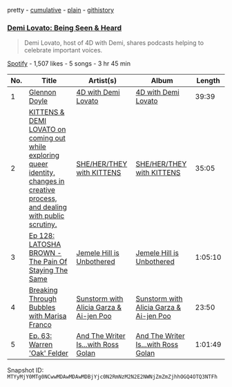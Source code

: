pretty - [cumulative](/playlists/cumulative/37i9dQZF1DWU2Xvi7DdwYy.md) - [plain](/playlists/plain/37i9dQZF1DWU2Xvi7DdwYy) - [githistory](https://github.githistory.xyz/mackorone/spotify-playlist-archive/blob/main/playlists/plain/37i9dQZF1DWU2Xvi7DdwYy)

### [Demi Lovato: Being Seen & Heard ](https://open.spotify.com/playlist/37i9dQZF1DWU2Xvi7DdwYy)

> Demi Lovato, host of 4D with Demi, shares podcasts helping to celebrate important voices.

[Spotify](https://open.spotify.com/user/spotify) - 1,507 likes - 5 songs - 3 hr 45 min

| No. | Title | Artist(s) | Album | Length |
|---|---|---|---|---|
| 1 | [Glennon Doyle](https://open.spotify.com/episode/5081vBMsOTpWjA3tNCFRL4) | [4D with Demi Lovato](https://open.spotify.com/show/38b3tKh0X1t5CG8XQC44EP) | [4D with Demi Lovato](https://open.spotify.com/show/38b3tKh0X1t5CG8XQC44EP) | 39:39 |
| 2 | [KITTENS & DEMI LOVATO on coming out while exploring queer identity, changes in creative process, and dealing with public scrutiny.](https://open.spotify.com/episode/1wrEsCpHmzZZPoDukRn3Bu) | [SHE/HER/THEY with KITTENS](https://open.spotify.com/show/58teMEKYZuFE8h37h0UYAj) | [SHE/HER/THEY with KITTENS](https://open.spotify.com/show/58teMEKYZuFE8h37h0UYAj) | 35:05 |
| 3 | [Ep 128: LATOSHA BROWN \- The Pain Of Staying The Same](https://open.spotify.com/episode/0tCkVrqU8zqrELj3eSAYFq) | [Jemele Hill is Unbothered](https://open.spotify.com/show/1SXD1U55jqbK9HHoPvdbsw) | [Jemele Hill is Unbothered](https://open.spotify.com/show/1SXD1U55jqbK9HHoPvdbsw) | 1:05:10 |
| 4 | [Breaking Through Bubbles with Marisa Franco](https://open.spotify.com/episode/3k8meEfRHakVxvArgl3YdY) | [Sunstorm with Alicia Garza & Ai\-jen Poo](https://open.spotify.com/show/3ficXmbxwUAvq3CEcBgLKo) | [Sunstorm with Alicia Garza & Ai\-jen Poo](https://open.spotify.com/show/3ficXmbxwUAvq3CEcBgLKo) | 23:50 |
| 5 | [Ep\. 63: Warren 'Oak' Felder](https://open.spotify.com/episode/2IdBK4yP3SBA2Ut0pu1qjW) | [And The Writer Is...with Ross Golan](https://open.spotify.com/show/26gzyiPD2ix1VaO1fHDKCk) | [And The Writer Is...with Ross Golan](https://open.spotify.com/show/26gzyiPD2ix1VaO1fHDKCk) | 1:01:49 |

Snapshot ID: `MTYyMjY0MTg0NCwwMDAwMDAwMDBjYjc0N2RmNzM2N2E2NWNjZmZmZjhhOGQ4OTQ3NTFh`

